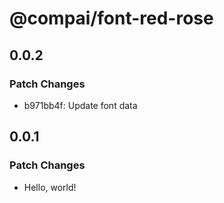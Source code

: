 # @compai/font-red-rose

## 0.0.2

### Patch Changes

- b971bb4f: Update font data

## 0.0.1

### Patch Changes

- Hello, world!
